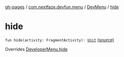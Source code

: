 [gh-pages](../../index.md) / [com.nextfaze.devfun.menu](../index.md) / [DevMenu](index.md) / [hide](.)

# hide

`fun hide(activity: FragmentActivity): `[`Unit`](https://kotlinlang.org/api/latest/jvm/stdlib/kotlin/-unit/index.html) [(source)](https://github.com/NextFaze/dev-fun/tree/master/devfun-menu/src/main/java/com/nextfaze/devfun/menu/DeveloperMenu.kt#L65)

Overrides [DeveloperMenu.hide](../-developer-menu/hide.md)


